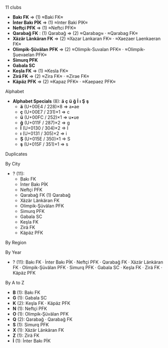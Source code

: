 11 clubs

- **Bakı FK** ⇒ (1) ≈Baki FK≈
- **İnter Bakı PİK** ⇒ (1) ≈Inter Baki PIK≈
- **Neftçi PFK** ⇒ (1) ≈Neftci PFK≈
- **Qarabağ FK** : (1) Qarabağ ⇒ (2) ≈Qarabag≈ · ≈Qarabag FK≈
- **Xäzär Länkäran FK** ⇒ (2) ≈Xazar Lankaran FK≈ · ≈Xaezaer Laenkaeran FK≈
- **Olimpik-Şüvälan PFK** ⇒ (2) ≈Olimpik-Suvalan PFK≈ · ≈Olimpik-Şuevaelan PFK≈
- **Simurq PFK**
- **Gabala SC**
- **Keşla FK** ⇒ (1) ≈Kesla FK≈
- **Zirä FK** ⇒ (2) ≈Zira FK≈ · ≈Zirae FK≈
- **Käpäz PFK** ⇒ (2) ≈Kapaz PFK≈ · ≈Kaepaez PFK≈




Alphabet

- **Alphabet Specials** (8):  **ä**  **ç**  **ü**  **ğ**  **İ**  **ı**  **Ş**  **ş** 
  - **ä** (U+00E4 / 228)×8 ⇒ a•ae
  - **ç** (U+00E7 / 231)×1 ⇒ c
  - **ü** (U+00FC / 252)×1 ⇒ u•ue
  - **ğ** (U+011F / 287)×2 ⇒ g
  - **İ** (U+0130 / 304)×2 ⇒ I
  - **ı** (U+0131 / 305)×2 ⇒ i
  - **Ş** (U+015E / 350)×1 ⇒ S
  - **ş** (U+015F / 351)×1 ⇒ s




Duplicates





By City

- ? (11): 
  - Bakı FK 
  - İnter Bakı PİK 
  - Neftçi PFK 
  - Qarabağ FK  (1) Qarabağ
  - Xäzär Länkäran FK 
  - Olimpik-Şüvälan PFK 
  - Simurq PFK 
  - Gabala SC 
  - Keşla FK 
  - Zirä FK 
  - Käpäz PFK 




By Region





By Year

- ? (11):   Bakı FK · İnter Bakı PİK · Neftçi PFK · Qarabağ FK · Xäzär Länkäran FK · Olimpik-Şüvälan PFK · Simurq PFK · Gabala SC · Keşla FK · Zirä FK · Käpäz PFK






By A to Z

- **B** (1): Bakı FK
- **G** (1): Gabala SC
- **K** (2): Keşla FK · Käpäz PFK
- **N** (1): Neftçi PFK
- **O** (1): Olimpik-Şüvälan PFK
- **Q** (2): Qarabağ · Qarabağ FK
- **S** (1): Simurq PFK
- **X** (1): Xäzär Länkäran FK
- **Z** (1): Zirä FK
- **İ** (1): İnter Bakı PİK




